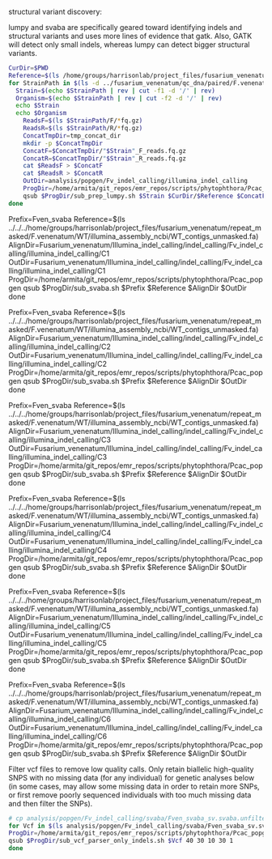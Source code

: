 structural variant discovery:

 lumpy and svaba are specifically geared toward identifying indels and structural variants and uses more lines of evidence that gatk. Also, GATK will detect only small indels, whereas lumpy can detect bigger structural variants.


```bash
CurDir=$PWD
Reference=$(ls /home/groups/harrisonlab/project_files/fusarium_venenatum/repeat_masked/F.venenatum/WT/illumina_assembly_ncbi/WT_contigs_unmasked.fa)
for StrainPath in $(ls -d ../fusarium_venenatum/qc_dna/paired/F.venenatum/* | grep -v 'strain1'| grep -v 'WT' | grep -e 'C2'); do
  Strain=$(echo $StrainPath | rev | cut -f1 -d '/' | rev)
  Organism=$(echo $StrainPath | rev | cut -f2 -d '/' | rev)
  echo $Strain
  echo $Organism
    ReadsF=$(ls $StrainPath/F/*fq.gz)
    ReadsR=$(ls $StrainPath/R/*fq.gz)
    ConcatTmpDir=tmp_concat_dir
    mkdir -p $ConcatTmpDir
    ConcatF=$ConcatTmpDir/"$Strain"_F_reads.fq.gz
    ConcatR=$ConcatTmpDir/"$Strain"_R_reads.fq.gz
    cat $ReadsF > $ConcatF
    cat $ReadsR > $ConcatR
    OutDir=analysis/popgen/Fv_indel_calling/illumina_indel_calling
    ProgDir=/home/armita/git_repos/emr_repos/scripts/phytophthora/Pcac_popgen
    qsub $ProgDir/sub_prep_lumpy.sh $Strain $CurDir/$Reference $ConcatF $ConcatR $OutDir
done
```
Prefix=Fven_svaba
  Reference=$(ls ../../../home/groups/harrisonlab/project_files/fusarium_venenatum/repeat_masked/F.venenatum/WT/illumina_assembly_ncbi/WT_contigs_unmasked.fa)
  AlignDir=Fusarium_venenatum/Illumina_indel_calling/indel_calling/Fv_indel_calling/illumina_indel_calling/C1
  OutDir=Fusarium_venenatum/Illumina_indel_calling/indel_calling/Fv_indel_calling/illumina_indel_calling/C1
  ProgDir=/home/armita/git_repos/emr_repos/scripts/phytophthora/Pcac_popgen
  qsub $ProgDir/sub_svaba.sh $Prefix $Reference $AlignDir $OutDir
  done

Prefix=Fven_svaba
  Reference=$(ls ../../../home/groups/harrisonlab/project_files/fusarium_venenatum/repeat_masked/F.venenatum/WT/illumina_assembly_ncbi/WT_contigs_unmasked.fa)
  AlignDir=Fusarium_venenatum/Illumina_indel_calling/indel_calling/Fv_indel_calling/illumina_indel_calling/C2
  OutDir=Fusarium_venenatum/Illumina_indel_calling/indel_calling/Fv_indel_calling/illumina_indel_calling/C2
  ProgDir=/home/armita/git_repos/emr_repos/scripts/phytophthora/Pcac_popgen
  qsub $ProgDir/sub_svaba.sh $Prefix $Reference $AlignDir $OutDir
  done

  Prefix=Fven_svaba
  Reference=$(ls ../../../home/groups/harrisonlab/project_files/fusarium_venenatum/repeat_masked/F.venenatum/WT/illumina_assembly_ncbi/WT_contigs_unmasked.fa)
  AlignDir=Fusarium_venenatum/Illumina_indel_calling/indel_calling/Fv_indel_calling/illumina_indel_calling/C3
  OutDir=Fusarium_venenatum/Illumina_indel_calling/indel_calling/Fv_indel_calling/illumina_indel_calling/C3
  ProgDir=/home/armita/git_repos/emr_repos/scripts/phytophthora/Pcac_popgen
  qsub $ProgDir/sub_svaba.sh $Prefix $Reference $AlignDir $OutDir
  done

  Prefix=Fven_svaba
  Reference=$(ls ../../../home/groups/harrisonlab/project_files/fusarium_venenatum/repeat_masked/F.venenatum/WT/illumina_assembly_ncbi/WT_contigs_unmasked.fa)
  AlignDir=Fusarium_venenatum/Illumina_indel_calling/indel_calling/Fv_indel_calling/illumina_indel_calling/C4
  OutDir=Fusarium_venenatum/Illumina_indel_calling/indel_calling/Fv_indel_calling/illumina_indel_calling/C4
  ProgDir=/home/armita/git_repos/emr_repos/scripts/phytophthora/Pcac_popgen
  qsub $ProgDir/sub_svaba.sh $Prefix $Reference $AlignDir $OutDir
  done

  Prefix=Fven_svaba
  Reference=$(ls ../../../home/groups/harrisonlab/project_files/fusarium_venenatum/repeat_masked/F.venenatum/WT/illumina_assembly_ncbi/WT_contigs_unmasked.fa)
  AlignDir=Fusarium_venenatum/Illumina_indel_calling/indel_calling/Fv_indel_calling/illumina_indel_calling/C5
  OutDir=Fusarium_venenatum/Illumina_indel_calling/indel_calling/Fv_indel_calling/illumina_indel_calling/C5
  ProgDir=/home/armita/git_repos/emr_repos/scripts/phytophthora/Pcac_popgen
  qsub $ProgDir/sub_svaba.sh $Prefix $Reference $AlignDir $OutDir
  done

  Prefix=Fven_svaba
  Reference=$(ls ../../../home/groups/harrisonlab/project_files/fusarium_venenatum/repeat_masked/F.venenatum/WT/illumina_assembly_ncbi/WT_contigs_unmasked.fa)
  AlignDir=Fusarium_venenatum/Illumina_indel_calling/indel_calling/Fv_indel_calling/illumina_indel_calling/C6
  OutDir=Fusarium_venenatum/Illumina_indel_calling/indel_calling/Fv_indel_calling/illumina_indel_calling/C6
  ProgDir=/home/armita/git_repos/emr_repos/scripts/phytophthora/Pcac_popgen
  qsub $ProgDir/sub_svaba.sh $Prefix $Reference $AlignDir $OutDir


Filter vcf files to remove low quality calls.
Only retain biallelic high-quality SNPS with no missing data (for any individual) for genetic analyses below (in some cases, may allow some missing data in order to retain more SNPs, or first remove poorly sequenced individuals with too much missing data and then filter the SNPs).


```bash
# cp analysis/popgen/Fv_indel_calling/svaba/Fven_svaba_sv.svaba.unfiltered.indel.vcf analysis/popgen/Fv_indel_calling/svaba/Fven_svaba_sv.svaba.filtered.indel.vcf
for Vcf in $(ls analysis/popgen/Fv_indel_calling/svaba/Fven_svaba_sv.svaba.*.vcf | grep -v -e 'unfiltered' -e 'filtered' -e 'no_errors'); do
ProgDir=/home/armita/git_repos/emr_repos/scripts/phytophthora/Pcac_popgen
qsub $ProgDir/sub_vcf_parser_only_indels.sh $Vcf 40 30 10 30 1
done
```

